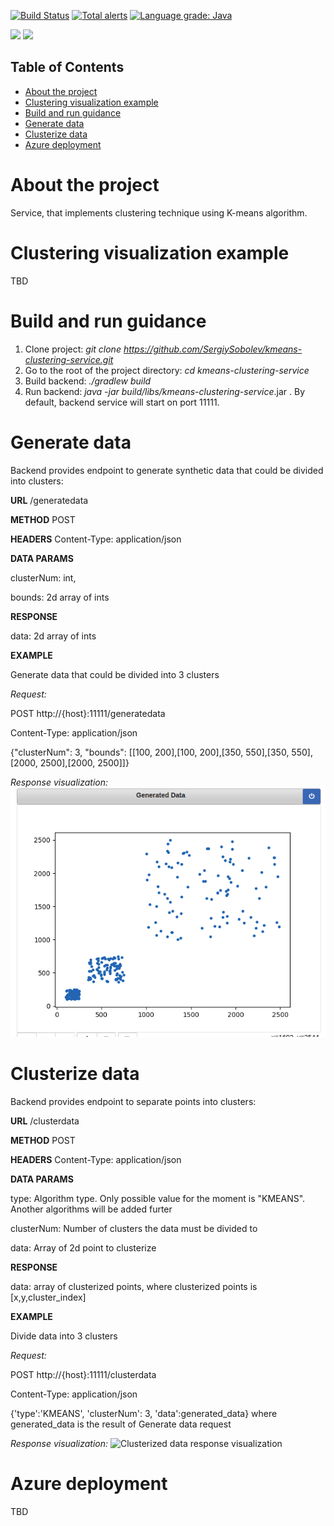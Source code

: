 [![Build Status](https://travis-ci.org/SergiySobolev/kmeans-clustering-service.svg?branch=master)](https://travis-ci.org/SergiySobolev/kmeans-clustering-service)
[![Total alerts](https://img.shields.io/lgtm/alerts/g/SergiySobolev/kmeans-clustering-service.svg?logo=lgtm&logoWidth=18)](https://lgtm.com/projects/g/SergiySobolev/kmeans-clustering-service/alerts/)
[![Language grade: Java](https://img.shields.io/lgtm/grade/java/g/SergiySobolev/kmeans-clustering-service.svg?logo=lgtm&logoWidth=18)](https://lgtm.com/projects/g/SergiySobolev/kmeans-clustering-service/context:java)

<!-- Badges -->
<img src="https://img.shields.io/badge/java-%23ED8B00.svg?&style=for-the-badge&logo=java&logoColor=white"/>
<img src="https://img.shields.io/badge/azure%20-%230072C6.svg?&style=for-the-badge&logo=azure-devops&logoColor=white"/>
<br>

<!-- TABLE OF CONTENTS -->
## Table of Contents

* [About the project](#about-the-project)
* [Clustering visualization example](#clustering-visualization-example)
* [Build and run guidance](#build-and-run-guidance)
* [Generate data](#generate-data)
* [Clusterize data](#clusterize-data)
* [Azure deployment](#azure-deployment)

<!-- ABOUT THE PROJECT -->
# About the project
Service, that implements clustering technique using K-means algorithm. 

# Clustering visualization example
TBD

# Build and run guidance
1. Clone project:  *git clone https://github.com/SergiySobolev/kmeans-clustering-service.git*
2. Go to the root of the project directory: *cd kmeans-clustering-service*
3. Build backend: *./gradlew build*
4. Run backend: *java -jar build/libs/kmeans-clustering-service*.jar . By default, backend service will start on port 11111.

# Generate data
Backend provides endpoint to generate synthetic data that could be divided into clusters:

**URL**
/generatedata

**METHOD**
POST

**HEADERS**
Content-Type: application/json

**DATA PARAMS**

 clusterNum: int,
  
 bounds: 2d array of ints 
 
**RESPONSE**

data: 2d array of ints

**EXAMPLE**

Generate data that could be divided into 3 clusters

_Request:_

POST http://{host}:11111/generatedata

Content-Type: application/json

{"clusterNum": 3, "bounds": [[100, 200],[100, 200],[350, 550],[350, 550],[2000, 2500],[2000, 2500]]}

_Response visualization:_
![Generated data response visualization](https://github.com/SergiySobolev/kmeans-clustering-service/blob/master/visualization/screenshots/generatedata.png)

# Clusterize data
Backend provides endpoint to separate points into clusters:

**URL**
/clusterdata

**METHOD**
POST

**HEADERS**
Content-Type: application/json

**DATA PARAMS**

 type: Algorithm type. Only possible value for the moment is "KMEANS". Another algorithms will be added furter
  
 clusterNum: Number of clusters the data must be divided to
 
 data: Array of 2d point to clusterize 
 
**RESPONSE**

data: array of clusterized points, where clusterized points is [x,y,cluster_index] 

**EXAMPLE**

Divide data into 3 clusters

_Request:_

POST http://{host}:11111/clusterdata

Content-Type: application/json

{'type':'KMEANS', 'clusterNum': 3, 'data':generated_data}
where generated_data is the result of Generate data request

_Response visualization:_
![Clusterized data response visualization](https://github.com/SergiySobolev/kmeans-clustering-service/blob/master/visualization/screenshots/clusterizedata.png)

# Azure deployment
TBD
